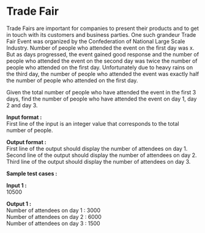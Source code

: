 # Trade Fair
 
Trade Fairs are important for companies to present their products and to get in touch with its customers and business parties. One such grandeur Trade Fair Event was organized by the Confederation of National Large Scale Industry.
Number of people who attended the event on the first day was x. But as days progressed, the event gained good response and the number of people who attended the event on the second day was twice the number of people who attended on the first day. Unfortunately due to heavy rains on the third day, the number of people who attended the event was exactly half the number of people who attended on the first day.
 
Given the total number of people who have attended the event in the first 3 days, find the number of people who have attended the event on day 1, day 2 and day 3.

**Input format :**
<br>
First line of the input is an integer value that corresponds to the total number of people.

**Output format :**
<br>
First line of the output should display the number of attendees on day 1.
<br>
Second line of the output should display the number of attendees on day 2.
<br>
Third line of the output should display the number of attendees on day 3.
<br>

**Sample test cases :**

**Input 1 :** <br>
10500

**Output 1 :** <br>
Number of attendees on day 1 : 3000
<br>
Number of attendees on day 2 : 6000
<br>
Number of attendees on day 3 : 1500

 

